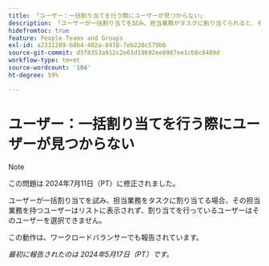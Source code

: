 ```yaml
---
title: 「ユーザー：一括割り当てを行う際にユーザーが見つからない」
description: 「ユーザーが一括割り当てを試み、担当業務がタスクに割り当てられると、その担当業務を持つユーザーはリストに表示されず、割り当てユーザーは選択できません。 」
hidefromtoc: true
feature: People Teams and Groups
exl-id: a2331209-b8b4-402a-8478-7eb220c579bb
source-git-commit: d5f8353a912c2e61d19692ee8987ee1cb8c8489d
workflow-type: tm+mt
source-wordcount: '104'
ht-degree: 59%

---
```


# ユーザー：一括割り当てを行う際にユーザーが見つからない

>[!NOTE]
>
>この問題は 2024年7月11日（PT）に修正されました。

ユーザーが一括割り当てを試み、担当業務をタスクに割り当てる場合、その担当業務を持つユーザーはリストに表示されず、割り当てを行っているユーザーはそのユーザーを選択できません。

この動作は、ワークロードバランサーでも報告されています。

_最初に報告されたのは 2024年5月17日（PT）です。_
